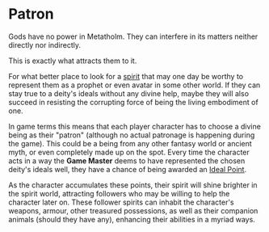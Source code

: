 # Patron

Gods have no power in Metatholm. They can interfere in its matters neither directly nor indirectly.

This is exactly what attracts them to it.

For what better place to look for a [spirit](world:concepts:spirits) that may one day be worthy to represent them as a prophet or even avatar in some other world. If they can stay true to a deity's ideals without any divine help, maybe they will also succeed in resisting the corrupting force of being the living embodiment of one.

In game terms this means that each player character has to choose a divine being as their "patron" (although no actual patronage is happening during the game). This could be a being from any other fantasy world or ancient myth, or even completely made up on the spot. Every time the character acts in a way the **Game Master** deems to have represented the chosen deity's ideals well, they have a chance of being awarded an [Ideal Point](character:ip).

As the character accumulates these points, their spirit will shine brighter in the spirit world, attracting followers who may be willing to help the character later on. These follower spirits can inhabit the character's weapons, armour, other treasured possessions, as well as their companion animals (should they have any), enhancing their abilities in a myriad ways.
